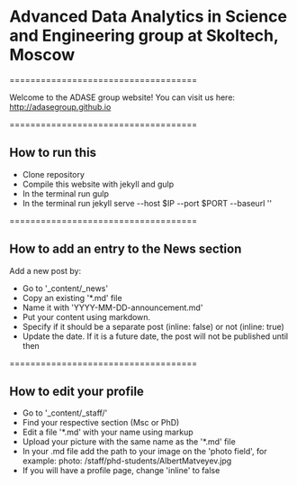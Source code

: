 # Advanced Data Analytics in Science and Engineering group at Skoltech, Moscow
====================================

Welcome to the ADASE group website!
You can visit us here: http://adasegroup.github.io

====================================

## How to run this

- Clone repository
- Compile this website with jekyll and gulp
- In the terminal run gulp
- In the terminal run jekyll serve --host $IP --port $PORT --baseurl ''

====================================

## How to add an entry to the News section

Add a new post by:
- Go to '_content/_news'
- Copy an existing '*.md' file
- Name it with 'YYYY-MM-DD-announcement.md'
- Put your content using markdown. 
- Specify if it should be a separate post (inline: false) or not (inline: true)
- Update the date. If it is a future date, the post will not be published until then

====================================

## How to edit your profile
- Go to '_content/_staff/'
- Find your respective section (Msc or PhD)
- Edit a file '*.md' with your name using markup
- Upload your picture with the same name as the '*.md' file
- In your .md file add the path to your image on the 'photo field', for example: photo: /staff/phd-students/AlbertMatveyev.jpg
- If you will have a profile page, change 'inline' to false

